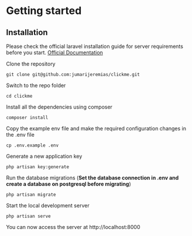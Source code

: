 # Getting started

## Installation

Please check the official laravel installation guide for server requirements before you start. [Official Documentation](https://laravel.com/docs/6.x/installation)

Clone the repository

    git clone git@github.com:jumarijeremias/clickme.git

Switch to the repo folder

    cd clickme

Install all the dependencies using composer

    composer install

Copy the example env file and make the required configuration changes in the .env file

    cp .env.example .env

Generate a new application key

    php artisan key:generate

Run the database migrations (**Set the database connection in .env and create a database on postgresql before migrating**)

    php artisan migrate

Start the local development server

    php artisan serve

You can now access the server at http://localhost:8000